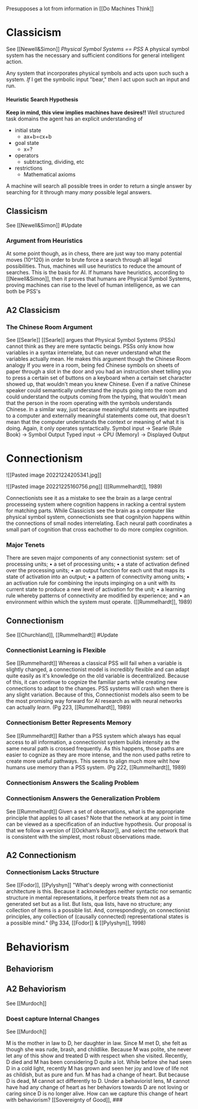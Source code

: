 Presupposes a lot from information in [[Do Machines Think]]

# Classicism
See [[Newell&Simon]]
*Physical Symbol Systems == PSS*
A physical symbol system has the necessary and sufficient conditions for general intelligent action.

Any system that incorporates physical symbols and acts upon such such a system.
	*If* I get the symbolic input "bear," *then* I act upon such an input and run. 

#### Heuristic Search Hypothesis
**Keep in mind, this view implies machines have desires!!**
Well structured task domains the agent has an explicit understanding of 
- initial state
	- ax+b=cx+b
- goal state
	- x=?
- operators
	- subtracting, dividing, etc
- restrictions
	- Mathematical axioms

A machine will search all possible trees in order to return a single answer by searching for it through many *many* possible legal answers.

## Classicism
See [[Newell&Simon]]
#Update 

### Argument from Heuristics
At some point though, as in chess, there are just way too many potential moves (10^120) in order to brute force a search through all legal possibilities. Thus, machines will use heuristics to reduce the amount of searches. This is the basis for AI. If humans have heuristics, according to [[Newell&Simon]], then it proves that humans are Physical Symbol Systems, proving machines can rise to the level of human intelligence, as we can both be PSS's

## A2 Classicism

### The Chinese Room Argument
See [[Searle]]
[[Searle]] argues that Physical Symbol Systems (PSSs) cannot think as they are mere syntactic beings. PSSs only know how variables in a syntax interrelate, but can never understand what the variables actually mean. 
He makes this argument though the Chinese Room analogy
If you were in a room, being fed Chinese symbols on sheets of paper through a slot in the door and you had an instruction sheet telling you to press a certain set of buttons on a keyboard when a certain set character showed up, that wouldn't mean you knew Chinese. Even if a native Chinese speaker could semantically understand the inputs going into the room and could understand the outputs coming from the typing, that wouldn't mean that the person in the room operating with the symbols understands Chinese. 
In a similar way, just because meaningful statements are inputted to a computer and externally meaningful statements come out, that doesn't mean that the computer understands the context or meaning of what it is doing. Again, it only operates syntactically. 
Symbol input -> Searle (Rule Book) -> Symbol Output
Typed input -> CPU (Memory) -> Displayed Output

# Connectionism

![[Pasted image 20221224205341.jpg]]

![[Pasted image 20221225160756.png]]
([[Rummelhardt]], 1989)

Connectionists see it as a mistake to see the brain as a large central processeing system where cognition happens in racking a central system for matching parts. While Classicists see the brain as a computer like physical symbol system, connectionists see that cognityion happens within the connections of small nodes interrelating. Each neural path coordinates a small part of cognition that cross eachother to do more complex cognition. 

### Major Tenets
There are seven major components of any connectionist system: set of processing units; 
• a set of processing units;
• a state of activation defined over the processing units; 
• an output function for each unit that maps its state of activation into an output; 
• a pattern of connectivity among units; 
• an activation rule for combining the inputs impinging on a unit with its current state to produce a new level of activation for the unit;
• a learning rule whereby patterns of connectivity are modified by experience; and 
• an environment within which the system must operate.
([[Rummelhardt]], 1989)
## Connectionism
See [[Churchland]], [[Rummelhardt]]
#Update 

### Connectionist Learning is Flexible
See [[Rummelhardt]]
Whereas a classical PSS will fail when a variable is slightly changed, a connectionist model is incredibly flexible and can adapt quite easily as it's knowledge on the old variable is decentralized. Because of this, it can continue to cognize the familiar parts while creating new connections to adapt to the changes. PSS systems will crash when there is any slight variation. Because of this, Connectionist models also seem to be the most promising way forward for AI research as with neural networks can actually *learn*.
(Pg 223, [[Rummelhardt]], 1989)


### Connectionism Better Represents Memory
See [[Rummelhardt]]
Rather than a PSS system which always has equal access to all information, a connectionist system builds intensity as the same neural path is crossed frequently. As this happens, those paths are easier to cognize as they are more intense, and the non used paths retire to create more useful pathways. This seems to align much more wiht how humans use memory than a PSS system.
(Pg 222, [[Rummelhardt]], 1989)

### Connectionism Answers the Scaling Problem

### Connectionism Answers the Generalization Problem
See [[Rummelhardt]]
Given a set of observations, what is the appropriate principle that applies to all cases? Note that the network at any point in time can be viewed as a specification of an inductive hypothesis. 
Our proposal is that we follow a version of [[Ockham’s Razor]], and select the network that is consistent with the simplest, most robust observations made. 

## A2 Connectionism

### Connectionism Lacks Structure
See [[Fodor]], [[Pylyshyn]]
"What's deeply wrong with connectionist architecture is this. Because it acknowledges neither syntactic nor semantic structure in mental representations,
it perforce treats them not as a generated set but as a list. But lists, qua lists, have no structure; any collection of items is a possible list. And, correspondingly, on connectionist principles, any collection of (causally connected) representational states is a possible mind."
(Pg 334, [[Fodor]] & [[Pylyshyn]], 1998)

# Behaviorism

## Behaviorism

## A2 Behaviorism
See [[Murdoch]]

### Doest capture Internal Changes
See [[Murdoch]]

M is the mother in law to D, her daughter in law. Since M met D, she felt as though she was rude, brash, and childlike. Because M was polite, she never let any of this show and treated D with respect when she visited. Recently, D died and M has been considering D quite a lot. While before she had seen D in a cold light, recently M has grown and seen her joy and love of life not as childish, but as pure and fun. M has had a change of heart. But because D is dead, M cannot act differently to D. Under a behaviorist lens, M cannot have had any change of heart as her behaviors towards D are not loving or caring since D is no longer alive. How can we capture this change of heart with behaviorism? 
	[[Sovereignty of Good]], ###